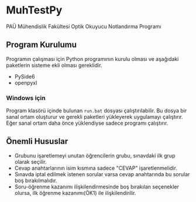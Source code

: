 # MuhTestPy
PAÜ Mühendislik Fakültesi Optik Okuyucu Notlandırma Programı
## Program Kurulumu
Programın çalışması için Python programının kurulu olması ve aşağıdaki paketlerin sisteme ekli olması gereklidir.
- PySide6
- openpyxl

### Windows için
Program klasörü içinde bulunan ```run.bat``` dosyası çalıştırılabilir. Bu dosya bir sanal ortam oluşturur ve gerekli paketleri yükleyerek uygulamayı çalıştırır. Eğer sanal ortam daha önce yüklendiyse sadece programı çalıştırır.

## Önemli Hususlar
- Grubunu işaretlemeyi unutan öğrencilerin grubu, sınavdaki ilk grup olarak seçilir.
- Cevap anahtarlarının isim kısmına sadece "CEVAP" işaretlenmelidir.
- Sınavda iptal edilmek istenen sorular varsa cevap anahtarında bu sorular boş bırakılmalıdır.
- Soru-öğrenme kazanımı ilişkilendirmesinde boş bırakılan seçenekler olursa, ilk öğrenme kazanımı(ÖK1) ile ilişkilendirilir.
